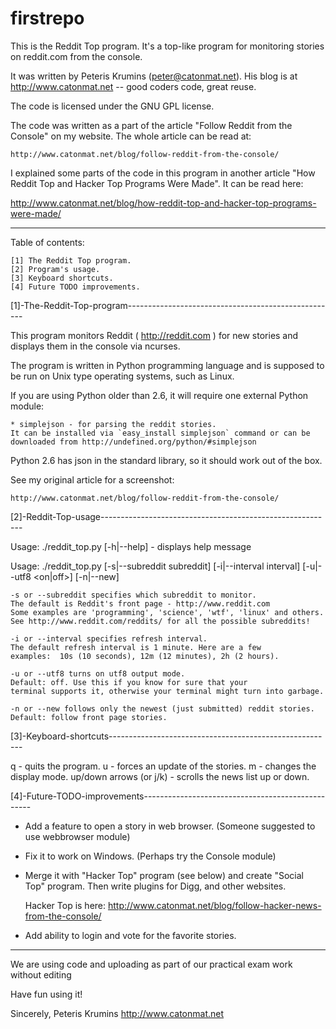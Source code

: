 firstrepo
=========

This is the Reddit Top program. It's a top-like program for monitoring stories
on reddit.com from the console.

It was written by Peteris Krumins (peter@catonmat.net).
His blog is at http://www.catonmat.net  --  good coders code, great reuse.

The code is licensed under the GNU GPL license.

The code was written as a part of the article "Follow Reddit from the Console"
on my website. The whole article can be read at:

    http://www.catonmat.net/blog/follow-reddit-from-the-console/

I explained some parts of the code in this program in another article "How
Reddit Top and Hacker Top Programs Were Made". It can be read here:

http://www.catonmat.net/blog/how-reddit-top-and-hacker-top-programs-were-made/

------------------------------------------------------------------------------

Table of contents:

    [1] The Reddit Top program.
    [2] Program's usage.
    [3] Keyboard shortcuts.
    [4] Future TODO improvements.


[1]-The-Reddit-Top-program----------------------------------------------------

This program monitors Reddit ( http://reddit.com ) for new stories and
displays them in the console via ncurses.

The program is written in Python programming language and is supposed to
be run on Unix type operating systems, such as Linux.

If you are using Python older than 2.6, it will require one external Python
module:

    * simplejson - for parsing the reddit stories.
    It can be installed via `easy_install simplejson` command or can be
    downloaded from http://undefined.org/python/#simplejson

Python 2.6 has json in the standard library, so it should work out of the box.


See my original article for a screenshot:

    http://www.catonmat.net/blog/follow-reddit-from-the-console/


[2]-Reddit-Top-usage----------------------------------------------------------

Usage: ./reddit_top.py [-h|--help] - displays help message

Usage: ./reddit_top.py [-s|--subreddit subreddit]
                       [-i|--interval interval]
                       [-u|--utf8 <on|off>]
                       [-n|--new]

    -s or --subreddit specifies which subreddit to monitor.
    The default is Reddit's front page - http://www.reddit.com
    Some examples are 'programming', 'science', 'wtf', 'linux' and others.
    See http://www.reddit.com/reddits/ for all the possible subreddits!

    -i or --interval specifies refresh interval.
    The default refresh interval is 1 minute. Here are a few
    examples:  10s (10 seconds), 12m (12 minutes), 2h (2 hours). 

    -u or --utf8 turns on utf8 output mode.
    Default: off. Use this if you know for sure that your
    terminal supports it, otherwise your terminal might turn into garbage.

    -n or --new follows only the newest (just submitted) reddit stories.
    Default: follow front page stories.


[3]-Keyboard-shortcuts--------------------------------------------------------

q - quits the program.
u - forces an update of the stories.
m - changes the display mode.
up/down arrows (or j/k) - scrolls the news list up or down.


[4]-Future-TODO-improvements--------------------------------------------------

* Add a feature to open a story in web browser. (Someone suggested to use
  webbrowser module)

* Fix it to work on Windows. (Perhaps try the Console module)

* Merge it with "Hacker Top" program (see below) and create "Social Top"
  program. Then write plugins for Digg, and other websites.

  Hacker Top is here:
  http://www.catonmat.net/blog/follow-hacker-news-from-the-console/

* Add ability to login and vote for the favorite stories.


------------------------------------------------------------------------------
We are using code and uploading as part of our practical exam work without editing

Have fun using it!


Sincerely,
Peteris Krumins
http://www.catonmat.net
